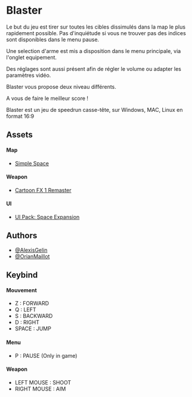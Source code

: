 # Blaster

Le but du jeu est tirer sur toutes les cibles dissimulés dans la map le plus rapidement possible.
Pas d'inquiétude si vous ne trouver pas des indices sont disponibles dans le menu pause.

Une selection d'arme est mis a disposition dans le menu principale, via l'onglet equipement.

Des réglages sont aussi présent afin de régler le volume ou adapter les paramètres vidéo. 

Blaster vous propose deux niveau différents.

A vous de faire le meilleur score !

Blaster est un jeu de speedrun casse-tête, sur Windows, MAC, Linux en format 16:9
## Assets
#### Map
 - [Simple Space](https://www.kenney.nl/assets/simple-space)
#### Weapon
 - [Cartoon FX 1 Remaster](http://www.jeanmoreno.com/unity/cartoonfx/)
#### UI
 - [UI Pack: Space Expansion](https://www.kenney.nl/assets/ui-pack-space-expansion)


## Authors

- [@AlexisGelin](https://github.com/AlexisGelin)
- [@OrianMaillot](https://github.com/OrianMaillot)



## Keybind

#### Mouvement
- Z : FORWARD
- Q : LEFT
- S : BACKWARD
- D : RIGHT
- SPACE : JUMP

#### Menu
- P : PAUSE (Only in game)

#### Weapon
- LEFT MOUSE : SHOOT
- RIGHT MOUSE : AIM
